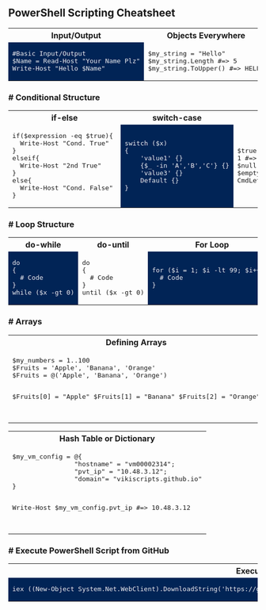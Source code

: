 ## PowerShell Scripting Cheatsheet

<table>
<tr><th>Input/Output</th><th>Objects Everywhere</th><th>String Quotes</th></tr>
<tr><td bgcolor="#012456">
<pre style="background-color:#012456;color:#EEEDF0">
#Basic Input/Output
$Name = Read-Host "Your Name Plz"
Write-Host "Hello $Name"
</pre>
  
</td><td>
<pre>
$my_string = "Hello"
$my_string.Length #=> 5
$my_string.ToUpper() #=> HELLO
</pre>
  
</td><td bgcolor="#012456">
<pre style="background-color:#012456;color:#EEEDF0">
$NAME="John"
Write-Host "Hi $NAME"  #=> Hi John
Write-Host 'Hi $NAME'  #=> Hi $NAME
</pre>
</td></tr> </table>
<!---      -->

### # Conditional Structure

<table>
<tr><th>if-else</th><th>switch-case</th><th>expressions</th></tr>
<tr><td>
<pre>
if($expression -eq $true){
  Write-Host "Cond. True" 
}
elseif{
  Write-Host "2nd True"
}
else{
  Write-Host "Cond. False" 
}
</pre>
  
</td><td bgcolor="#012456">
<pre style="background-color:#012456;color:#EEEDF0">
switch ($x)
{
    'value1' {}
    {$_ -in 'A','B','C'} {}
    'value3' {}
    Default {}
} 
</pre>
  
</td><td>
<pre>
$true #=> True
1 #=> True
$null #=> False
$empty = "" #=> False
CmdLet-ReturnsFalse #=> False 
</pre>
</td></tr> </table>

<!---      -->

### # Loop Structure

<table>
<tr><th>do-while</th><th>do-until</th><th>For Loop</th><th>ForEach Loop</th></tr>
<tr><td bgcolor="#012456">
<pre style="background-color:#012456;color:#EEEDF0">
do
{
  # Code
}
while ($x -gt 0)
</pre>
  
</td><td>
<pre>
do
{
  # Code
}
until ($x -gt 0)
</pre>
  
</td><td bgcolor="#012456">
<pre style="background-color:#012456;color:#EEEDF0">
for ($i = 1; $i -lt 99; $i++){ 
  # Code
}
</pre>
  
</td><td>
<pre>
foreach($item in $collection){   
   Write-Output $item
}
</pre>
</td></tr></table>

<!---      -->

### # Arrays

<table>
<tr><th>Defining Arrays</th><th>Working with Arrays</th></tr>
<tr><td>
<pre>
$my_numbers = 1..100
$Fruits = 'Apple', 'Banana', 'Orange'
$Fruits = @('Apple', 'Banana', 'Orange')

$Fruits[0] = "Apple"
$Fruits[1] = "Banana"
$Fruits[2] = "Orange"

</pre>
  
</td><td bgcolor="#012456">
<pre style="background-color:#012456;color:#EEEDF0">
Write-Host $Fruits[0]           # Element #0
Write-Host $Fruits.Count        # Number of elements
Write-Host $Fruits[0].Length    # String length of the 1st element
Write-Host $Fruits[0..1]        # Array from first to Nth element
Write-Host $Fruits[-2]          # Second last element of the Array
</pre>

</td></tr> </table>

<!---      -->

<table>
<tr><th>Hash Table or Dictionary</th></tr>
<tr><td>
<pre>
$my_vm_config = @{
                "hostname" = "vm00002314";
                "pvt_ip" = "10.48.3.12"; 
                "domain"= "vikiscripts.github.io"
}

Write-Host $my_vm_config.pvt_ip #=> 10.48.3.12

</pre>
  
</td></tr> </table>

### # Execute PowerShell Script from GitHub

<table>
<tr><th>Execute a Remote Script</th></tr>
</td><td bgcolor="#012456">
<pre style="background-color:#012456;color:#EEEDF0">
iex ((New-Object System.Net.WebClient).DownloadString('https://gist.githubusercontent.com/AdamDimech/08ba988211b55c71a480449b3b8ab6cd/raw'))
</pre>

</td></tr> </table>



